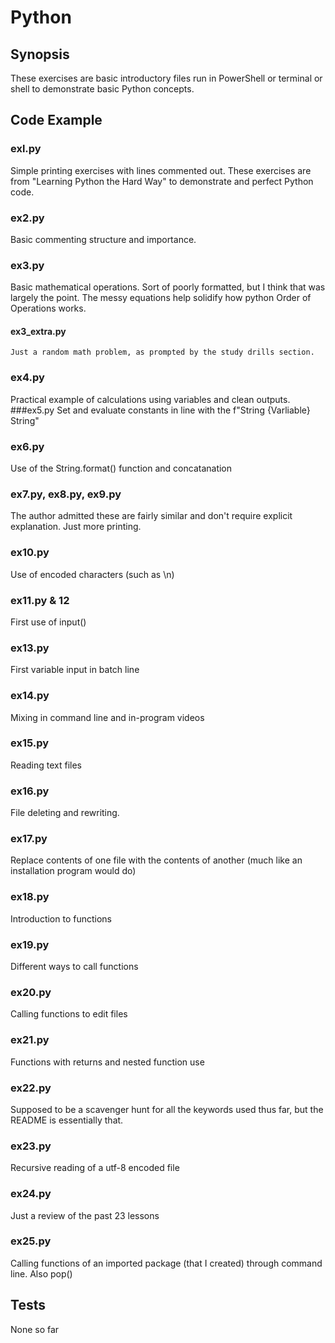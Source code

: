 # Python
## Synopsis

These exercises are basic introductory files run in PowerShell or terminal or shell to demonstrate basic Python concepts.

## Code Example

### exl.py
Simple printing exercises with lines commented out.
These exercises are from "Learning Python the Hard Way" to demonstrate and perfect Python code.
### ex2.py
Basic commenting structure and importance.
### ex3.py
Basic mathematical operations. Sort of poorly formatted, but I think that was largely the point. 
The messy equations help solidify how python Order of Operations works.
#### ex3_extra.py
	Just a random math problem, as prompted by the study drills section.
### ex4.py
Practical example of calculations using variables and clean outputs.
###ex5.py
Set and evaluate constants in line with the f"String {Varliable} String"
### ex6.py
Use of the String.format() function and concatanation
### ex7.py, ex8.py, ex9.py
The author admitted these are fairly similar and don't require explicit explanation. Just more printing.
### ex10.py
Use of encoded characters (such as \n)
### ex11.py & 12
First use of input()
### ex13.py
First variable input in batch line
### ex14.py
Mixing in command line and in-program videos
### ex15.py
Reading text files
### ex16.py
File deleting and rewriting.
### ex17.py
Replace contents of one file with the contents of another (much like an installation program would do)
### ex18.py
Introduction to functions
### ex19.py
Different ways to call functions
### ex20.py
Calling functions to edit files
### ex21.py
Functions with returns and nested function use
### ex22.py
Supposed to be a scavenger hunt for all the keywords used thus far, but the README is essentially that.
### ex23.py
Recursive reading of a utf-8 encoded file
### ex24.py
Just a review of the past 23 lessons
### ex25.py
Calling functions of an imported package (that I created) through command line. Also pop() 


## Tests
None so far